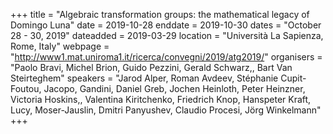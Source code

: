 +++
title = "Algebraic transformation groups: the mathematical legacy of Domingo Luna"
date = 2019-10-28
enddate = 2019-10-30
dates = "October 28 - 30, 2019"
dateadded = 2019-03-29
location = "Università La Sapienza, Rome, Italy"
webpage = "http://www1.mat.uniroma1.it/ricerca/convegni/2019/atg2019/"
organisers = "Paolo Bravi, Michel Brion, Guido Pezzini, Gerald Schwarz,, Bart Van Steirteghem"
speakers = "Jarod Alper, Roman Avdeev, Stéphanie Cupit-Foutou, Jacopo, Gandini, Daniel Greb, Jochen Heinloth, Peter Heinzner, Victoria Hoskins,, Valentina Kiritchenko, Friedrich Knop, Hanspeter Kraft, Lucy, Moser-Jauslin, Dmitri Panyushev, Claudio Procesi, Jörg Winkelmann"
+++
